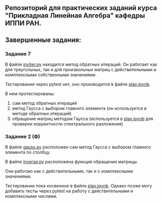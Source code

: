 Репозиторий для практических заданий курса "Прикладная Линейная Алгебра" кафедры ИППИ РАН.
---
## Завершенные задания:
### Задание 7
В файле [inviter.py](inviter.py) находится метод обратных итераций. Он работает как для треугольных, 
так и для произвольных матриц с действительными и комплексными собственными значениями.

Тестирования через pytest нет, оно производится в файле [play.ipynb](play.ipynb). 

В нем протестированы:
1) сам метод обратных итераций
2) метод Гаусса с выбором главного элемента (он используется в методе обратных итераций)
3) обращение матриц методом Гаусса (используется в [play.ipynb](play.ipynb) для проверки корректности спектрального разложения)

### Задание 2 (Ф)
В файле [gauss.py](gauss.py) расположен сам метод Гаусса с выбором главного элемента по столбцу.

В файле [inverse.py](inverse.py) расположена функция обращения матрицы.

Они работаю как с действительными, так и с комплексными значениями.

Тестирование пока косвенное в файле [play.ipynb](play.ipynb). 
Однако позже могу добавить тесты через pytest на работу с действительными и комплексными числами.
